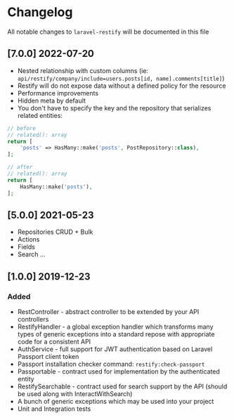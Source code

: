# Changelog

All notable changes to `laravel-restify` will be documented in this file

## [7.0.0] 2022-07-20
- Nested relationship with custom columns (ie: `api/restify/company/include=users.posts[id, name].comments[title]`)
- Restify will do not expose data without a defined policy for the resource
- Performance improvements
- Hidden meta by default
- You don't have to specify the key and the repository that serializes related entities:
```php
// before
// related(): array
return [
    'posts' => HasMany::make('posts', PostRepository::class),
];
```

```php
// after
// related(): array
return [
    HasMany::make('posts'),
];
```


## [5.0.0] 2021-05-23
- Repositories CRUD + Bulk
- Actions
- Fields
- Search
...
  
## [1.0.0] 2019-12-23

### Added
- RestController - abstract controller to be extended by your API controllers
- RestifyHandler - a global exception handler which transforms many types of generic exceptions into a standard repose with appropriate code for a consistent API 
- AuthService - full support for JWT authentication based on Laravel Passport client token
- Passport installation checker command: `restify:check-passport`
- Passportable - contract used for implementation by the authenticated entity
- RestifySearchable - contract used for search support by the API (should be used along with InteractWithSearch)
- A bunch of generic exceptions which may be used into your project
- Unit and Integration tests
